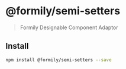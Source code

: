 # @formily/semi-setters

> Formily Designable Component Adaptor

## Install

```bash
npm install @formily/semi-setters --save
```
